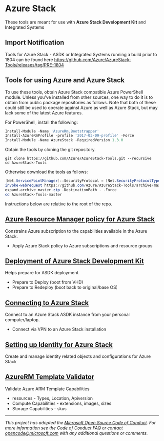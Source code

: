 
# Azure Stack

These tools are meant for use with **Azure Stack Development Kit** and Integrated Systems

## Import Notification

Tools for Azure Stack - ASDK or Integrated Systems running a build prior to 1804 can be found here
https://github.com/Azure/AzureStack-Tools/releases/tag/PRE-1804

## Tools for using Azure and Azure Stack

To use these tools, obtain Azure Stack compatible Azure PowerShell module. Unless you've installed from other sources, one way to do it is to obtain from public package repositories as follows. Note that both of these could still be used to operate against Azure as well as Azure Stack, but may lack some of the latest Azure features.

For PowerShell, install the following:


```powershell
Install-Module -Name 'AzureRm.Bootstrapper'
Install-AzureRmProfile -profile '2017-03-09-profile' -Force
Install-Module -Name AzureStack -RequiredVersion 1.3.0
```

Obtain the tools by cloning the git repository.

```commandline
git clone https://github.com/Azure/AzureStack-Tools.git --recursive
cd AzureStack-Tools
```

Otherwise download the tools as follows:

```powershell
[Net.ServicePointManager]::SecurityProtocol = [Net.SecurityProtocolType]::Tls12
invoke-webrequest https://github.com/Azure/AzureStack-Tools/archive/master.zip -OutFile master.zip
expand-archive master.zip -DestinationPath . -Force
cd AzureStack-Tools-master
```

Instructions below are relative to the root of the repo.

## [Azure Resource Manager policy for Azure Stack](Policy)

Constrains Azure subscription to the capabilities available in the Azure Stack.

- Apply Azure Stack policy to Azure subscriptions and resource groups

## [Deployment of Azure Stack Development Kit ](Deployment)

Helps prepare for ASDK deployment.

- Prepare to Deploy (boot from VHD)
- Prepare to Redeploy (boot back to original/base OS)

## [Connecting to Azure Stack](Connect)

Connect to an Azure Stack ASDK instance from your personal computer/laptop.

- Connect via VPN to an Azure Stack installation

## [Setting up Identity for Azure Stack](Identity)

Create and manage identity related objects and configurations for Azure Stack

## [AzureRM Template Validator](TemplateValidator)

Validate Azure ARM Template Capabilities

- resources - Types, Location, Apiversion
- Compute Capabilities - extensions, images, sizes
- Storage Capabilities - skus

---
_This project has adopted the [Microsoft Open Source Code of Conduct](https://opensource.microsoft.com/codeofconduct/). For more information see the [Code of Conduct FAQ](https://opensource.microsoft.com/codeofconduct/faq/) or contact [opencode@microsoft.com](mailto:opencode@microsoft.com) with any additional questions or comments._
